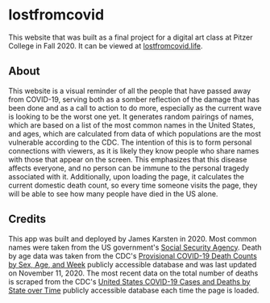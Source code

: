 # lostfromcovid
This website that was built as a final project for a digital art class at Pitzer College in Fall 2020. It can be viewed at [lostfromcovid.life](lostfromcovid.life).

## About
This website is a visual reminder of all the people that have passed away from COVID-19, serving both as a somber reflection of the damage that has been done and as a call to action to do more, especially as the current wave is looking to be the worst one yet. It generates random pairings of names, which are based on a list of the most common names in the United States, and ages, which are calculated from data of which populations are the most vulnerable according to the CDC. The intention of this is to form personal connections with viewers, as it is likely they know people who share names with those that appear on the screen. This emphasizes that this disease affects everyone, and no person can be immune to the personal tragedy associated with it. Additionally, upon loading the page, it calculates the current domestic death count, so every time someone visits the page, they will be able to see how many people have died in the US alone.

## Credits
This app was built and deployed by James Karsten in 2020. Most common names were taken from the US government's [Social Security Agency](https://www.ssa.gov/oact/babynames). Death by age data was taken from the CDC's [Provisional COVID-19 Death Counts by Sex, Age, and Week](https://data.cdc.gov/NCHS/Provisional-COVID-19-Death-Counts-by-Sex-Age-and-W/vsak-wrfu) publicly accessible database and was last updated on November 11, 2020. The most recent data on the total number of deaths is scraped from the CDC's [United States COVID-19 Cases and Deaths by State over Time](https://data.cdc.gov/resource/9mfq-cb36.json) publicly accessible database each time the page is loaded.
